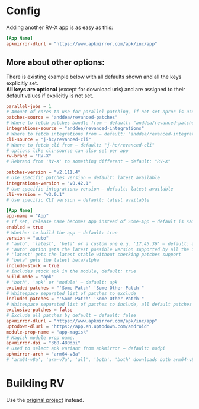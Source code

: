 # Config

Adding another RV-X app is as easy as this:
```toml
[App Name]
apkmirror-dlurl = "https://www.apkmirror.com/apk/inc/app"
```

## More about other options:

There is existing example below with all defaults shown and all the keys explicitly set.  
**All keys are optional** (except for download urls) and are assigned to their default values if explicitly is not set.  

```toml
parallel-jobs = 1
# Amount of cores to use for parallel patching, if not set nproc is used
patches-source = "anddea/revanced-patches"
# Where to fetch patches bundle from ― default: "anddea/revanced-patches"
integrations-source = "anddea/revanced-integrations"
# Where to fetch integrations from ― default: "anddea/revanced-integrations"
cli-source = "j-hc/revanced-cli"
# Where to fetch cli from ― default: "j-hc/revanced-cli"
# options like cli-source can also set per app
rv-brand = "RV-X"
# Rebrand from 'RV-X' to something different ― default: "RV-X"

patches-version = "v2.111.4"
# Use specific patches version ― default: latest available
integrations-version = "v0.42.1"
# Use specific integrations version ― default: latest available
cli-version = "v3.0.1"
# Use specific CLI version ― default: latest available

[App Name]
app-name = "App"
# If set, release name becomes App instead of Some-App ― default is same as table name, which is 'App'
enabled = true
# Whether to build the app ― default: true
version = "auto"
# 'auto', 'latest', 'beta' or a custom one e.g. '17.45.36' ― default: auto
# 'auto' option gets the latest possible version supported by all the included patches
# 'latest' gets the latest stable without checking patches support
# 'beta' gets the latest beta/alpha
include-stock = true
# includes stock apk in the module, default: true
build-mode = "apk"
# 'both', 'apk' or 'module' ― default: apk
excluded-patches = "'Some Patch' 'Some Other Patch'"
# Whitespace separated list of patches to exclude
included-patches = "'Some Patch' 'Some Other Patch'"
# Whitespace separated list of patches to include, all default patches are included by default
exclusive-patches = false
# Exclude all patches by default ― default: false
apkmirror-dlurl = "https://www.apkmirror.com/apk/inc/app"
uptodown-dlurl = "https://app.en.uptodown.com/android"
module-prop-name = "app-magisk"
# Magisk module prop name.
apkmirror-dpi = "360-480dpi"
# Used to select apk variant from apkmirror ― default: nodpi
apkmirror-arch = "arm64-v8a"
# 'arm64-v8a', 'arm-v7a', 'all', 'both'. 'both' downloads both arm64-v8a and arm-v7a ― default: all
```

# Building RV
Use the [original project](https://github.com/AbakNacchan/RV) instead.
